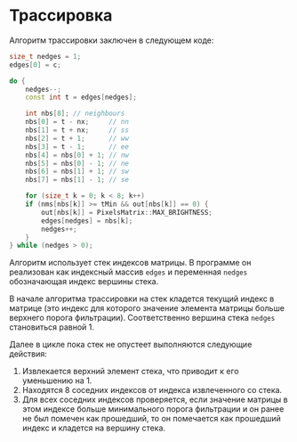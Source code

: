 # Трассировка

Алгоритм трассировки заключен в следующем коде:

```C++
size_t nedges = 1;
edges[0] = c;

do {
    nedges--;
    const int t = edges[nedges];

    int nbs[8]; // neighbours
    nbs[0] = t - nx;     // nn
    nbs[1] = t + nx;     // ss
    nbs[2] = t + 1;      // ww
    nbs[3] = t - 1;      // ee
    nbs[4] = nbs[0] + 1; // nw
    nbs[5] = nbs[0] - 1; // ne
    nbs[6] = nbs[1] + 1; // sw
    nbs[7] = nbs[1] - 1; // se

    for (size_t k = 0; k < 8; k++)
	if (nms[nbs[k]] >= tMin && out[nbs[k]] == 0) {
	    out[nbs[k]] = PixelsMatrix::MAX_BRIGHTNESS;
	    edges[nedges] = nbs[k];
	    nedges++;
	}
} while (nedges > 0);
```
Алгоритм использует стек индексов матрицы. В программе он реализован как индексный массив `edges`
и переменная `nedges` обозначающая индекс вершины стека.

В начале алгоритма трассировки на стек кладется текущий индекс в матрице 
(это индекс для которого значение элемента матрицы больше верхнего порога фильтрации).
Соответственно вершина стека `nedges` становиться равной 1.

Далее в цикле пока стек не опустеет выполняются следующие действия:

1. Извлекается верхний элемент стека, что приводит к его уменьшению на 1.
2. Находятся 8 соседних индексов от индекса извлеченного со стека.
3. Для всех соседних индексов проверяется, если значение матрицы в этом индексе больше минимального порога фильтрации
  и он ранее не был помечен как прошедший, то он помечается как прошедший индекс и кладется на вершину стека.
